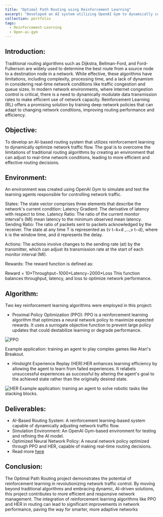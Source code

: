 ```yaml
---
title: "Optimal Path Routing using Reinforcement Learning"
excerpt: "Developed an AI system utilizing OpenAI Gym to dynamically control the flow of network traffic, optimizing routing paths and enhancing network performance through reinforcement learning.  <br/> [![Title](https://navoditamathur.github.io/files/PathRouting.png)](https://navoditamathur.github.io/portfolio/portfolio-OptimalPathRouting/)"
collection: portfolio
tags: 
  - Reinforcement-Learning
  - Open-ai-gym
---
```


Introduction:
------
Traditional routing algorithms such as Dijkstra, Bellman-Ford, and Ford-Fulkerson are widely used to determine the best route from a source node to a destination node in a network. While effective, these algorithms have limitations, including complexity, processing time, and a lack of dynamism in considering real-time network conditions like traffic congestion and queue sizes. In modern network environments, where internet congestion control is critical, there is a need to dynamically modulate data transmission rates to make efficient use of network capacity. Reinforcement Learning (RL) offers a promising solution by training deep network policies that can adapt to changing network conditions, improving routing performance and efficiency.

Objective:
------
To develop an AI-based routing system that utilizes reinforcement learning to dynamically optimize network traffic flow. The goal is to overcome the limitations of traditional routing algorithms by creating an environment that can adjust to real-time network conditions, leading to more efficient and effective routing decisions.

Environment:
------
An environment was created using OpenAI Gym to simulate and test the learning agents responsible for controlling network traffic.

States: The state vector comprises three elements that describe the network's current condition:
Latency Gradient: The derivative of latency with respect to time.
Latency Ratio: The ratio of the current monitor interval's (MI) mean latency to the minimum observed mean latency.
Sending Ratio: The ratio of packets sent to packets acknowledged by the receiver.
The state at any time T is represented as {v t−k+d ,...,v t−d}, where k is the window time, and d represents the delay.

Actions: The actions involve changes to the sending rate (at) by the transmitter, which can adjust its transmission rate at the start of each monitor interval (MI).

Rewards: The reward function is defined as:

Reward = 10×Throughput−1000×Latency−2000×Loss
This function balances throughput, latency, and loss to optimize network performance.

Algorithm:
------
Two key reinforcement learning algorithms were employed in this project:

- Proximal Policy Optimization (PPO): PPO is a reinforcement learning algorithm that optimizes a neural network policy to maximize expected rewards.
It uses a surrogate objective function to prevent large policy updates that could destabilize learning or degrade performance.

![PPO](https://navoditamathur.github.io/files/PPO.png)

Example application: training an agent to play complex games like Atari's Breakout.

- Hindsight Experience Replay (HER):HER enhances learning efficiency by allowing the agent to learn from failed experiences. It relabels unsuccessful experiences as successful by altering the agent's goal to the achieved state rather than the originally desired state.

![HER](https://navoditamathur.github.io/files/HER.png)
Example application: training an agent to solve robotic tasks like stacking blocks.

Deliverables:
------
- AI-Based Routing System: A reinforcement learning-based system capable of dynamically adjusting network traffic flow.
- Simulation Environment: An OpenAI Gym-based environment for testing and refining the AI model.
- Optimized Neural Network Policy: A neural network policy optimized through PPO and HER, capable of making real-time routing decisions.
- Read more [here](https://navoditamathur.github.io/files/AI_PRESENTATION.pdf)

Conclusion:
------
The Optimal Path Routing project demonstrates the potential of reinforcement learning in revolutionizing network traffic control. By moving beyond traditional algorithms and embracing dynamic, AI-driven solutions, this project contributes to more efficient and responsive network management. The integration of reinforcement learning algorithms like PPO and HER in routing can lead to significant improvements in network performance, paving the way for smarter, more adaptive networks
